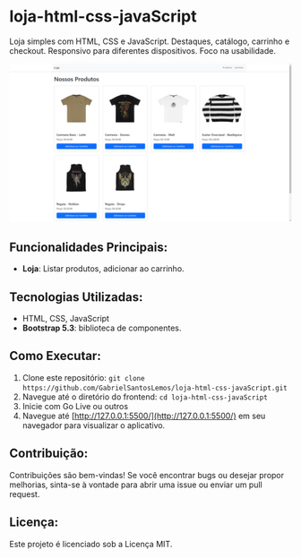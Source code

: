 # loja-html-css-javaScript

Loja simples com HTML, CSS e JavaScript. Destaques, catálogo, carrinho e checkout. Responsivo para diferentes dispositivos. Foco na usabilidade.

![](/app.png?raw=true)

## Funcionalidades Principais:

- **Loja**: Listar produtos, adicionar ao carrinho.

## Tecnologias Utilizadas:

- HTML, CSS, JavaScript
- **Bootstrap 5.3**: biblioteca de componentes.

## Como Executar:

1. Clone este repositório: `git clone https://github.com/GabrielSantosLemos/loja-html-css-javaScript.git`
2. Navegue até o diretório do frontend: `cd loja-html-css-javaScript`
3. Inicie com Go Live ou outros
4. Navegue até [http://127.0.0.1:5500/](http://127.0.0.1:5500/) em seu navegador para visualizar o aplicativo.

## Contribuição:

Contribuições são bem-vindas! Se você encontrar bugs ou desejar propor melhorias, sinta-se à vontade para abrir uma issue ou enviar um pull request.

## Licença:

Este projeto é licenciado sob a Licença MIT.

